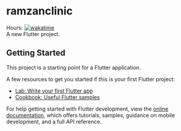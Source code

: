 # ramzanclinic
Hours: <a href="https://wakatime.com/badge/user/a62cfb23-ccbd-4bfc-b190-5dd5c13cd292/project/e443beea-378a-4096-80fc-0c82e76377db"><img src="https://wakatime.com/badge/user/a62cfb23-ccbd-4bfc-b190-5dd5c13cd292/project/e443beea-378a-4096-80fc-0c82e76377db.svg" alt="wakatime"></a><br>
A new Flutter project.

## Getting Started

This project is a starting point for a Flutter application.

A few resources to get you started if this is your first Flutter project:

- [Lab: Write your first Flutter app](https://docs.flutter.dev/get-started/codelab)
- [Cookbook: Useful Flutter samples](https://docs.flutter.dev/cookbook)

For help getting started with Flutter development, view the
[online documentation](https://docs.flutter.dev/), which offers tutorials,
samples, guidance on mobile development, and a full API reference.
